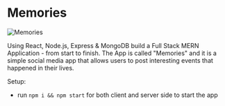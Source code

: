 # Memories

![Memories](https://i.ibb.co/Z8Y0CJv/Screenshot-2020-10-30-at-11-10-04.png)


Using React, Node.js, Express & MongoDB  build a Full Stack MERN Application - from start to finish. The App is called "Memories" and it is a simple social media app that allows users to post interesting events that happened in their lives.





Setup:
- run ```npm i && npm start``` for both client and server side to start the app
